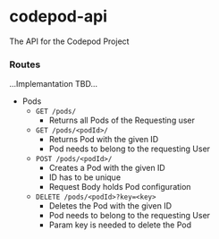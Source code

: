 # codepod-api
The API for the Codepod Project

### Routes

...Implemantation TBD...

- Pods
  - `GET /pods/`
    - Returns all Pods of the Requesting user
  - `GET /pods/<podId>/`
    - Returns Pod with the given ID
    - Pod needs to belong to the requesting User
  - `POST /pods/<podId>/`
    - Creates a Pod with the given ID
    - ID has to be unique
    - Request Body holds Pod configuration
  - `DELETE /pods/<podId>?key=<key>`
    - Deletes the Pod with the given ID
    - Pod needs to belong to the requesting User
    - Param key is needed to delete the Pod
